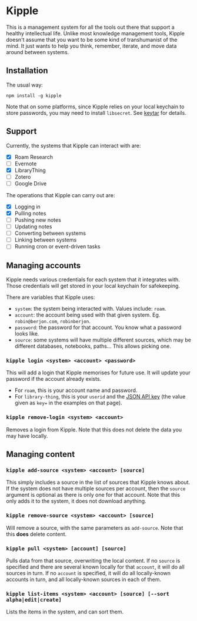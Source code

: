 
# Kipple

This is a management system for all the tools out there that support a healthy intellectual life.
Unlike most knowledge management tools, Kipple doesn't assume that you want to be some kind of
transhumanist of the mind. It just wants to help you think, remember, iterate, and move data
around between systems.

## Installation

The usual way:

```
npm install -g kipple
```

Note that on some platforms, since Kipple relies on your local keychain to store passwords, you may
need to install `libsecret`. See [keytar](https://github.com/atom/node-keytar) for details.

## Support

Currently, the systems that Kipple can interact with are:

- [x] Roam Research
- [ ] Evernote
- [x] LibraryThing
- [ ] Zotero
- [ ] Google Drive

The operations that Kipple can carry out are:

- [x] Logging in
- [x] Pulling notes
- [ ] Pushing new notes
- [ ] Updating notes
- [ ] Converting between systems
- [ ] Linking between systems
- [ ] Running cron or event-driven tasks

## Managing accounts

Kipple needs various credentials for each system that it integrates with. Those credentials will get
stored in your local keychain for safekeeping.

There are variables that Kipple uses:
* `system`: the system being interacted with. Values include: `roam`.
* `account`: the account being used with that given system. Eg. `robin@berjon.com`, `robinberjon`.
* `password`: the password for that account. You know what a password looks like.
* `source`: some systems will have multiple different sources, which may be different databases,
  notebooks, paths… This allows picking one.

### `kipple login <system> <account> <password>`

This will add a login that Kipple memorises for future use. It will update your password if the
account already exists.

* For `roam`, this is your account name and password.
* For `library-thing`, this is your `userid` and the
  [JSON API key](http://www.librarything.com/api/json.php) (the value given as `key=` in the
  examples on that page).

### `kipple remove-login <system> <account>`

Removes a login from Kipple. Note that this does not delete the data you may have locally.

## Managing content

### `kipple add-source <system> <account> [source]`

This simply includes a source in the list of sources that Kipple knows about. If the system does not
have multiple sources per account, then the `source` argument is optional as there is only one for
that account. Note that this only adds it to the system, it does not download anything.

### `kipple remove-source <system> <account> [source]`

Will remove a source, with the same parameters as `add-source`. Note that this **does** delete
content.

### `kipple pull <system> [account] [source]`

Pulls data from that source, overwriting the local content. If no `source` is specified and there
are several known locally for that `account`, it will do all sources in turn. If no `account` is
specified, it will do all locally-known accounts in turn, and all locally-known sources in each of
them.

### `kipple list-items <system> <account> [source] [--sort alpha|edit|create]`

Lists the items in the system, and can sort them.
